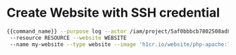 # Create Website with SSH credential

```bash
{{command_name}} --purpose log --actor /iam/project/5af0bbbcb7802508ad844caa/sa/5e73a73f9a229046fa196da9
 --resource RESOURCE --website WEBSITE
 --name my-website --type website --image 'h1cr.io/website/php-apache:7.2' --ssh my-key
```
